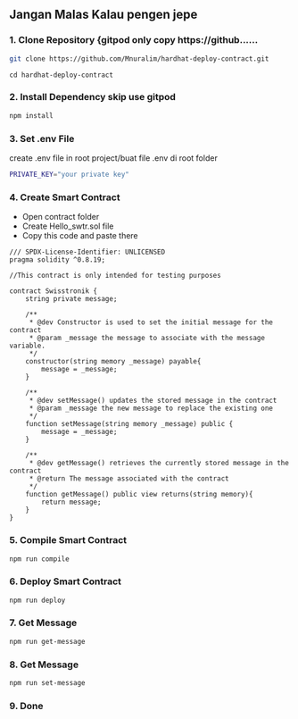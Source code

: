 
## Jangan Malas Kalau pengen jepe

### 1. Clone Repository {gitpod only copy https://github......

```bash
git clone https://github.com/Mnuralim/hardhat-deploy-contract.git
```

```
cd hardhat-deploy-contract
```

### 2. Install Dependency skip use gitpod

```bash
npm install
```

### 3. Set .env File

create .env file in root project/buat file .env di root folder

```bash
PRIVATE_KEY="your private key"
```

### 4. Create Smart Contract
- Open contract folder
- Create Hello_swtr.sol file
- Copy this code and paste there

```
/// SPDX-License-Identifier: UNLICENSED
pragma solidity ^0.8.19;

//This contract is only intended for testing purposes

contract Swisstronik {
    string private message;

    /**
     * @dev Constructor is used to set the initial message for the contract
     * @param _message the message to associate with the message variable.
     */
    constructor(string memory _message) payable{
        message = _message;
    }

    /**
     * @dev setMessage() updates the stored message in the contract
     * @param _message the new message to replace the existing one
     */
    function setMessage(string memory _message) public {
        message = _message;
    }

    /**
     * @dev getMessage() retrieves the currently stored message in the contract
     * @return The message associated with the contract
     */
    function getMessage() public view returns(string memory){
        return message;
    }
}
```

### 5. Compile Smart Contract

```bash
npm run compile
```

### 6. Deploy Smart Contract

```bash
npm run deploy
```

### 7. Get Message

```bash
npm run get-message
```

### 8. Get Message

```bash
npm run set-message
```

### 9. Done
